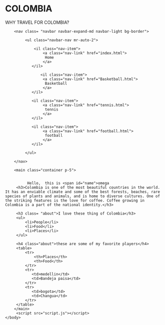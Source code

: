 # COLOMBIA
WHY TRAVEL FOR COLOMBIA?


<html lang="en">
    <head>
        <link rel="stylesheet" href="https://cdn.jsdelivr.net/npm/bootstrap@4.5.3/dist/css/bootstrap.min.css" integrity="sha384-TX8t27EcRE3e/ihU7zmQxVncDAy5uIKz4rEkgIXeMed4M0jlfIDPvg6uqKI2xXr2" crossorigin="anonymous">
        <link href="styles.css" rel="stylesheet">
        <title>colombia travel</title>
    </head>
    <body>


        <nav class= "navbar navbar-expand-md navbar-light bg-border">

             <ul class="navbar-nav mr-auto-2">

                 <il class="nav-item">
                     <a class="nav-link" href="index.html">
                      Home
                     </a>
                </il>

                    <il class="nav-item">
                     <a class="nav-link" href="Basketball.html">
                      Basketball
                     </a>
                </il>

                <il class="nav-item">
                     <a class="nav-link" href="tennis.html">
                      tennis
                     </a>
                </il>

                <il class="nav-item">
                     <a class="nav-link" href="football.html">
                      football
                     </a>
                </il>

             </ul>

        </nav>

        <main class="container p-5">


              Hello,  this is <span id="name">omega
         <h3>Colombia is one of the most beautiful countries in the world. It has an enviable climate and some of the best forests, beaches, rare species of plants and animals, and is home to diverse cultures. One of the striking features is the love for coffee. Coffee growing in Colombia is a part of the national identity.</h3>
         
         <h3 class= "about">I love these thing of Colombia</h3>
         <ul>
             <li>People</li>
             <li>Food</li>
             <li>Places</li>
         </ul>

         <h4 class="about">these are some of my favorite players</h4>
         <table>
             <tr>
                 <th>Places</th>
                 <th>Food</th>
             </tr>
             <tr>
                <td>medellin</td>
                <td>Bandeja paisa</td>
             </tr>
             <tr>
                <td>bogota</td>
                <td>Changua</td>
             </tr>
         </table>
        </main>
         <script src="script.js"></script>
    </body>
    
</html>
